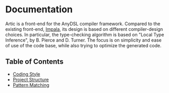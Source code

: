 # Documentation

Artic is a front-end for the AnyDSL compiler framework. Compared to the
existing front-end, [Impala](https://github.com/AnyDSL/impala), its design is
based on different compiler-design choices. In particular, the type-checking
algorithm is based on "Local Type Inference", by B. Pierce and D. Turner. The
focus is on simplicity and ease of use of the code base, while also trying to
optimize the generated code.

## Table of Contents

- [Coding Style](coding_style.md)
- [Project Structure](project_structure.md)
- [Pattern Matching](pattern_matching.md)
